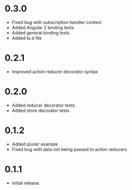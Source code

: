 # 0.3.0

- Fixed bug with subscription handler context
- Added Angular 2 binding tests
- Added general binding tests
- Added ts.d file

# 0.2.1

- Improved action reducer decorator syntax

# 0.2.0

- Added reducer decorator tests
- Added store decorator tests

# 0.1.2

- Added plunkr example
- Fixed bug with data not being passed to action reducers 

# 0.1.1

- Initial release.

